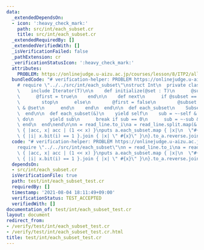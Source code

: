 ```yaml
---
data:
  _extendedDependsOn:
  - icon: ':heavy_check_mark:'
    path: src/int/each_subset.cr
    title: src/int/each_subset.cr
  _extendedRequiredBy: []
  _extendedVerifiedWith: []
  _isVerificationFailed: false
  _pathExtension: cr
  _verificationStatusIcon: ':heavy_check_mark:'
  attributes:
    PROBLEM: https://onlinejudge.u-aizu.ac.jp/courses/lesson/8/ITP2/all/ITP2_11_C
  bundledCode: "# verification-helper: PROBLEM https://onlinejudge.u-aizu.ac.jp/courses/lesson/8/ITP2/all/ITP2_11_C\n\
    # require \"../../src/int/each_subset\"\nstruct Int\n  private class SubsetIterator(T)\n\
    \    include Iterator(T)\n\n    def initialize(@set : T)\n      @subset = T.zero.as(T)\n\
    \      @first = true\n    end\n\n    def next\n      if @subset == 0 && !@first\n\
    \        stop\n      else\n        @first = false\n        @subset = ~-@subset\
    \ & @set\n      end\n    end\n  end\n\n  def each_subset\n    SubsetIterator.new(self)\n\
    \  end\n\n  def each_subset(&)\n    yield self\n    sub = ~-self & self\n    loop\
    \ do\n      yield sub\n      break if sub == 0\n      sub = ~-sub & self\n   \
    \ end\n  end\nend\n\nn = read_line.to_i\na = read_line.split.map(&.to_i).skip(1).reduce(0)\
    \ { |acc, x| acc | (1 << x) }\nputs a.each_subset.map { |x|\n  \"#{x}:\" + (0...n).select\
    \ { |i| x.bit(i) == 1 }.join { |x| \" #{x}\" }\n}.to_a.reverse.join('\\n')\n"
  code: "# verification-helper: PROBLEM https://onlinejudge.u-aizu.ac.jp/courses/lesson/8/ITP2/all/ITP2_11_C\n\
    require \"../../src/int/each_subset\"\nn = read_line.to_i\na = read_line.split.map(&.to_i).skip(1).reduce(0)\
    \ { |acc, x| acc | (1 << x) }\nputs a.each_subset.map { |x|\n  \"#{x}:\" + (0...n).select\
    \ { |i| x.bit(i) == 1 }.join { |x| \" #{x}\" }\n}.to_a.reverse.join('\\n')\n"
  dependsOn:
  - src/int/each_subset.cr
  isVerificationFile: true
  path: test/int/each_subset_test.cr
  requiredBy: []
  timestamp: '2021-08-04 18:11:49+09:00'
  verificationStatus: TEST_ACCEPTED
  verifiedWith: []
documentation_of: test/int/each_subset_test.cr
layout: document
redirect_from:
- /verify/test/int/each_subset_test.cr
- /verify/test/int/each_subset_test.cr.html
title: test/int/each_subset_test.cr
---
```

